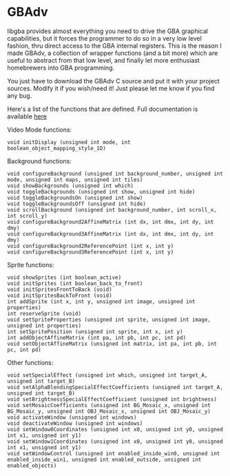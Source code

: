 # GBAdv

libgba provides almost everything you need to drive the GBA graphical capabilities, but it forces the programmer to do so in a very low level fashion, thru direct access to the GBA internal registers. This is the reason I made GBAdv, a collection of wrapper functions (and a bit more) which are useful to abstract from that low level, and finally let more enthusiast homebrewers into GBA programming.

You just have to download the GBAdv C source and put it with your project sources. Modify it if you wish/need it! Just please let me know if you find any bug.

Here's a list of the functions that are defined. Full documentation is available [here](http://www.teleion.it/users/cgq/gba/gbadv.html)

Video Mode functions:

```
void initDisplay (unsigned int mode, int boolean_object_mapping_style_1D)
```
Background functions:

```
void configureBackground (unsigned int background_number, unsigned int mode, unsigned int maps, unsigned int tiles)
void showBackgrounds (unsigned int which)
void toggleBackgrounds (unsigned int show, unsigned int hide)
void toggleBackgroundsOn (unsigned int show)
void toggleBackgroundsOff (unsigned int hide)
void scrollBackground (unsigned int background_number, int scroll_x, int scroll_y)
void configureBackground2AffineMatrix (int dx, int dmx, int dy, int dmy)
void configureBackground3AffineMatrix (int dx, int dmx, int dy, int dmy)
void configureBackground2ReferencePoint (int x, int y)
void configureBackground3ReferencePoint (int x, int y)
```
Sprite functions:

```
void showSprites (int boolean_active)
void initSprites (int boolean_back_to_front)
void initSpritesFrontToBack (void)
void initSpritesBackToFront (void)
int addSprite (int x, int y, unsigned int image, unsigned int properties)
int reserveSprite (void)
void setSpriteProperties (unsigned int sprite, unsigned int image, unsigned int properties)
int setSpritePosition (unsigned int sprite, int x, int y)
int addObjectAffineMatrix (int pa, int pb, int pc, int pd)
void setObjectAffineMatrix (unsigned int matrix, int pa, int pb, int pc, int pd)
```
Other functions:

```
void setSpecialEffect (unsigned int which, unsigned int target_A, unsigned int target_B)
void setAlphaBlendingSpecialEffectCoefficients (unsigned int target_A, unsigned int target_B)
void setBrightnessSpecialEffectCoefficient (unsigned int brightness)
void setMosaicCoefficients (unsigned int BG_Mosaic_x, unsigned int BG_Mosaic_y, unsigned int OBJ_Mosaic_x, unsigned int OBJ_Mosaic_y)
void activateWindow (unsigned int windows)
void deactivateWindow (unsigned int windows)
void setWindow0Coordinates (unsigned int x0, unsigned int y0, unsigned int x1, unsigned int y1)
void setWindow1Coordinates (unsigned int x0, unsigned int y0, unsigned int x1, unsigned int y1)
void setWindowControl (unsigned int enabled_inside_win0, unsigned int enabled_inside_win1, unsigned int enabled_outside, unsigned int enabled_objects)
```

